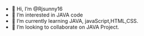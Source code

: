 - 👋 Hi, I’m @Rjsunny16
- 👀 I’m interested in JAVA code
- 🌱 I’m currently learning JAVA, javaScript,HTML,CSS.
- 💞️ I’m looking to collaborate on JAVA Project.


<!---
Rjsunny16/Rjsunny16 is a ✨ special ✨ repository because its `README.md` (this file) appears on your GitHub profile.
You can click the Preview link to take a look at your changes.
--->
